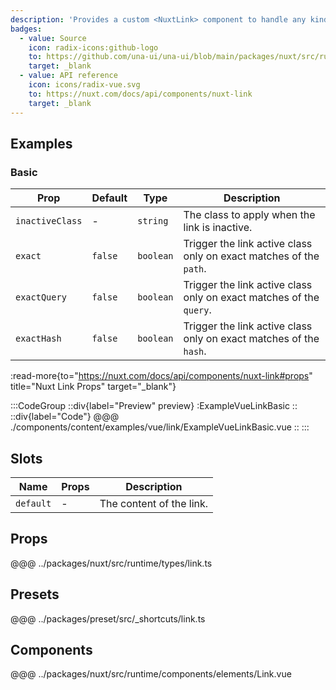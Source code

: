 ```yaml
---
description: 'Provides a custom <NuxtLink> component to handle any kind of links within your application.'
badges:
  - value: Source
    icon: radix-icons:github-logo
    to: https://github.com/una-ui/una-ui/blob/main/packages/nuxt/src/runtime/components/elements/Link.vue
    target: _blank
  - value: API reference
    icon: icons/radix-vue.svg
    to: https://nuxt.com/docs/api/components/nuxt-link
    target: _blank
---
```


## Examples

### Basic

| Prop            | Default | Type      | Description                                                         |
| --------------- | ------- | --------- | ------------------------------------------------------------------- |
| `inactiveClass` | -       | `string`  | The class to apply when the link is inactive.                       |
| `exact`         | `false` | `boolean` | Trigger the link active class only on exact matches of the `path`.  |
| `exactQuery`    | `false` | `boolean` | Trigger the link active class only on exact matches of the `query`. |
| `exactHash`     | `false` | `boolean` | Trigger the link active class only on exact matches of the `hash`.  |

:read-more{to="https://nuxt.com/docs/api/components/nuxt-link#props" title="Nuxt Link Props" target="_blank"}

:::CodeGroup
::div{label="Preview" preview}
  :ExampleVueLinkBasic
::
::div{label="Code"}
@@@ ./components/content/examples/vue/link/ExampleVueLinkBasic.vue
::
:::

## Slots

| Name      | Props | Description              |
| --------- | ----- | ------------------------ |
| `default` | -     | The content of the link. |

## Props
@@@ ../packages/nuxt/src/runtime/types/link.ts

## Presets
@@@ ../packages/preset/src/_shortcuts/link.ts

## Components
@@@ ../packages/nuxt/src/runtime/components/elements/Link.vue
